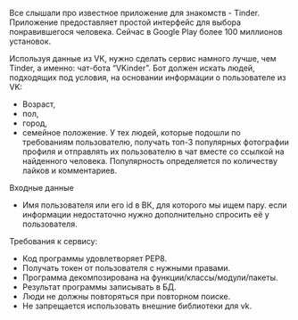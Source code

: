 Все слышали про известное приложение для знакомств - Tinder. Приложение предоставляет простой интерфейс для выбора понравившегося человека. Сейчас в Google Play более 100 миллионов установок.

Используя данные из VK, нужно сделать сервис намного лучше, чем Tinder, а именно: чат-бота “VKinder”. Бот должен искать людей, подходящих под условия, на основании информации о пользователе из VK:

 - Возраст,
 - пол,
 - город,
 - семейное положение.
У тех людей, которые подошли по требованиям пользователю, получать топ-3 популярных фотографии профиля и отправлять их пользователю в чат вместе со ссылкой на найденного человека.
Популярность определяется по количеству лайков и комментариев.

Входные данные
 - Имя пользователя или его id в ВК, для которого мы ищем пару.
если информации недостаточно нужно дополнительно спросить её у пользователя.

Требования к сервису:

 - Код программы удовлетворяет PEP8.
 - Получать токен от пользователя с нужными правами.
 - Программа декомпозирована на функции/классы/модули/пакеты.
 - Результат программы записывать в БД.
 - Люди не должны повторяться при повторном поиске.
 - Не запрещается использовать внешние библиотеки для vk.
